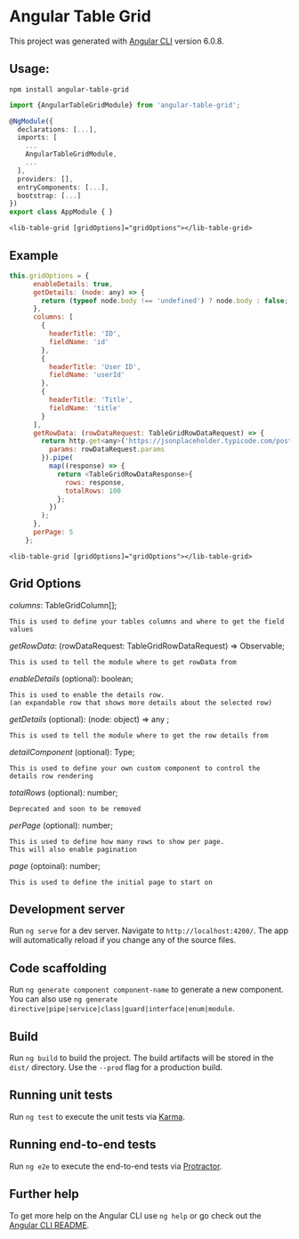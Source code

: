 # Angular Table Grid

This project was generated with [Angular CLI](https://github.com/angular/angular-cli) version 6.0.8.

## Usage:

`npm install angular-table-grid`

``` typescript
import {AngularTableGridModule} from 'angular-table-grid';

@NgModule({
  declarations: [...],
  imports: [
    ...
    AngularTableGridModule,
    ...
  ],
  providers: [],
  entryComponents: [...],
  bootstrap: [...]
})
export class AppModule { }

```

`<lib-table-grid [gridOptions]="gridOptions"></lib-table-grid>`

## Example

``` Javascript
this.gridOptions = {
      enableDetails: true,
      getDetails: (node: any) => {
        return (typeof node.body !== 'undefined') ? node.body : false;
      },
      columns: [
        {
          headerTitle: 'ID',
          fieldName: 'id'
        },
        {
          headerTitle: 'User ID',
          fieldName: 'userId'
        },
        {
          headerTitle: 'Title',
          fieldName: 'title'
        }
      ],
      getRowData: (rowDataRequest: TableGridRowDataRequest) => {
        return http.get<any>('https://jsonplaceholder.typicode.com/posts', {
          params: rowDataRequest.params
        }).pipe(
          map((response) => {
            return <TableGridRowDataResponse>{
              rows: response,
              totalRows: 100
            };
          })
        );
      },
      perPage: 5
    };
```

`<lib-table-grid [gridOptions]="gridOptions"></lib-table-grid>`

## Grid Options

*columns*: TableGridColumn[];
```text
This is used to define your tables columns and where to get the field values
```

*getRowData*: (rowDataRequest: TableGridRowDataRequest) => Observable<any>;
```text
This is used to tell the module where to get rowData from
```
*enableDetails* (optional): boolean;
```text
This is used to enable the details row.
(an expandable row that shows more details about the selected row)
```

*getDetails* (optional): (node: object) => any ;
```text
This is used to tell the module where to get the row details from
```

*detailComponent* (optional): Type<TableGridDetails>;
```text
This is used to define your own custom component to control the details row rendering
```

*totalRows* (optional): number;
```text
Deprecated and soon to be removed
```

*perPage* (optional): number;
```text
This is used to define how many rows to show per page. 
This will also enable pagination
```

*page* (optoinal): number;
```text
This is used to define the initial page to start on
```


## Development server

Run `ng serve` for a dev server. Navigate to `http://localhost:4200/`. The app will automatically reload if you change any of the source files.

## Code scaffolding

Run `ng generate component component-name` to generate a new component. You can also use `ng generate directive|pipe|service|class|guard|interface|enum|module`.

## Build

Run `ng build` to build the project. The build artifacts will be stored in the `dist/` directory. Use the `--prod` flag for a production build.

## Running unit tests

Run `ng test` to execute the unit tests via [Karma](https://karma-runner.github.io).

## Running end-to-end tests

Run `ng e2e` to execute the end-to-end tests via [Protractor](http://www.protractortest.org/).

## Further help

To get more help on the Angular CLI use `ng help` or go check out the [Angular CLI README](https://github.com/angular/angular-cli/blob/master/README.md).
